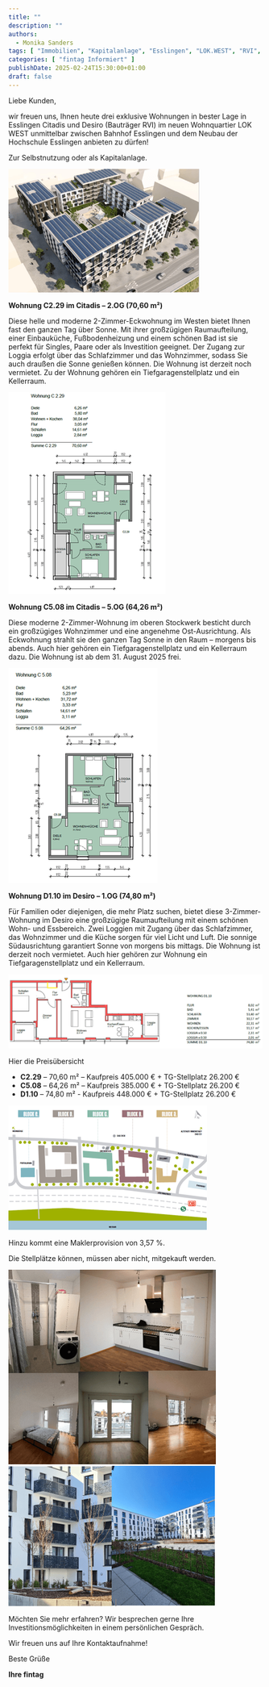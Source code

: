 ```yaml
---
title: ""
description: ""
authors:
  - Monika Sanders
tags: [ "Immobilien", "Kapitalanlage", "Esslingen", "LOK.WEST", "RVI", "Citadis" ]
categories: [ "fintag Informiert" ]
publishDate: 2025-02-24T15:30:00+01:00
draft: false
---
```


Liebe Kunden,

wir freuen uns, Ihnen heute drei exklusive Wohnungen in bester Lage in Esslingen Citadis 
und Desiro (Bauträger RVI) im neuen Wohnquartier LOK WEST unmittelbar zwischen Bahnhof Esslingen 
und dem Neubau der Hochschule Esslingen anbieten zu dürfen!

Zur Selbstnutzung oder als Kapitalanlage.

![](_img1.png)

**Wohnung C2.29 im Citadis – 2.OG (70,60 m²)**

Diese helle und moderne 2-Zimmer-Eckwohnung im Westen bietet Ihnen fast den ganzen Tag über Sonne. 
Mit ihrer großzügigen Raumaufteilung, einer Einbauküche, Fußbodenheizung und einem schönen Bad ist 
sie perfekt für Singles, Paare oder als Investition geeignet. Der Zugang zur Loggia erfolgt über 
das Schlafzimmer und das Wohnzimmer, sodass Sie auch draußen die Sonne genießen können. Die Wohnung 
ist derzeit noch vermietet. Zu der Wohnung gehören ein Tiefgaragenstellplatz und ein Kellerraum.

![](_img2.png)

**Wohnung C5.08 im Citadis – 5.OG (64,26 m²)**

Diese moderne 2-Zimmer-Wohnung im oberen Stockwerk besticht durch ein großzügiges Wohnzimmer und 
eine angenehme Ost-Ausrichtung. Als Eckwohnung strahlt sie den ganzen Tag Sonne in den Raum – morgens 
bis abends. Auch hier gehören ein Tiefgaragenstellplatz und ein Kellerraum dazu. Die Wohnung ist ab 
dem 31. August 2025 frei.

![](_img3.png)

**Wohnung D1.10 im Desiro – 1.OG (74,80 m²)**

Für Familien oder diejenigen, die mehr Platz suchen, bietet diese 3-Zimmer-Wohnung im Desiro eine 
großzügige Raumaufteilung mit einem schönen Wohn- und Essbereich. Zwei Loggien mit Zugang über das 
Schlafzimmer, das Wohnzimmer und die Küche sorgen für viel Licht und Luft. Die sonnige Südausrichtung 
garantiert Sonne von morgens bis mittags. Die Wohnung ist derzeit noch vermietet. Auch hier gehören 
zur Wohnung ein Tiefgaragenstellplatz und ein Kellerraum.

![](_img4.png)

Hier die Preisübersicht

- **C2.29** – 70,60 m² – Kaufpreis 405.000 € + TG-Stellplatz 26.200 €
- **C5.08** – 64,26 m² – Kaufpreis 385.000 € + TG-Stellplatz 26.200 €
- **D1.10** – 74,80 m² - Kaufpreis 448.000 € + TG-Stellplatz 26.200 €

![](_img5.png)

Hinzu kommt eine Maklerprovision von 3,57 %.

Die Stellplätze können, müssen aber nicht, mitgekauft werden.

![](_img6.png)
![](_img7.png)

Möchten Sie mehr erfahren? Wir besprechen gerne Ihre Investitionsmöglichkeiten in einem persönlichen Gespräch. 

Wir freuen uns auf Ihre Kontaktaufnahme!

Beste Grüße

**Ihre fintag**
